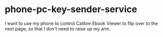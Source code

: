 # phone-pc-key-sender-service
I want to use my phone to control Calibre Ebook Viewer to flip over to the next page, so that I don't need to raise up my arm.

